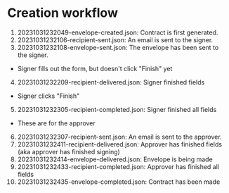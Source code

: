 # Creation workflow

1. 20231031232049-envelope-created.json: Contract is first generated.
2. 20231031232106-recipient-sent.json: An email is sent to the signer.
3. 20231031232108-envelope-sent.json: The envelope has been sent to the signer.

* Signer fills out the form, but doesn't click "Finish" yet

4. 20231031232209-recipient-delivered.json: Signer finished fields

* Signer clicks "Finish"

5. 20231031232305-recipient-completed.json: Signer finished all fields

* These are for the approver

6. 20231031232307-recipient-sent.json: An email is sent to the approver.
7. 20231031232411-recipient-delivered.json: Approver has finished fields (aka approver has finished signing)
8. 20231031232414-envelope-delivered.json: Envelope is being made
9. 20231031232433-recipient-completed.json: Approver has finished all fields
10. 20231031232435-envelope-completed.json: Contract has been made

